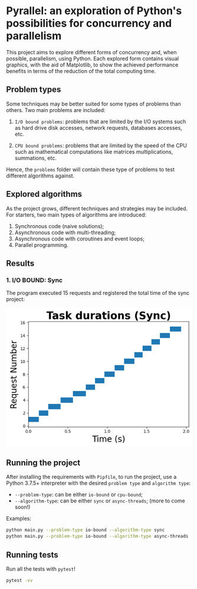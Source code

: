 # Pyrallel: an exploration of Python's possibilities for concurrency and parallelism 

This project aims to explore different forms of concurrency and, when possible, parallelism, using
Python. Each explored form contains visual graphics, with the aid of Matplotlib, to show the achieved
performance benefits in terms of the reduction of the total computing time.

## Problem types

Some techniques may be better suited for some types of problems than others. Two main problems are included:

1. `I/O bound problems`: problems that are limited by the I/O systems such as hard drive disk accesses,
network requests, databases accesses, etc.

2. `CPU bound problems`: problems that are limited by the speed of the CPU such as mathematical computations like
matrices multiplications, summations, etc. 

Hence, the `problems` folder will contain these type of problems to test different algorithms against. 

## Explored algorithms

As the project grows, different techniques and strategies may be included. For starters, two main types of
algorithms are introduced:

1. Synchronous code (naive solutions);
2. Asynchronous code with multi-threading;
3. Asynchronous code with coroutines and event loops;
4. Parallel programming.

## Results

### 1. I/O BOUND: Sync

The program executed 15 requests and registered the total time of the sync project:

![Alt text](results/problems/io_bound/iobound_results_sync.png)

## Running the project

After installing the requirements with `Pipfile`, to run the project, use a Python 3.7.5+ interpreter with 
the desired `problem type` and `algorithm type`:

* `--problem-type`: can be either `io-bound` or `cpu-bound`;
* `--algorithm-type`: can be either `sync` or `async-threads`; (more to come soon!)

Examples:

```bash
python main.py --problem-type io-bound --algorithm-type sync
python main.py --problem-type io-bound --algorithm-type async-threads
```

## Running tests

Run all the tests with `pytest`!

```bash
pytest -vv
```